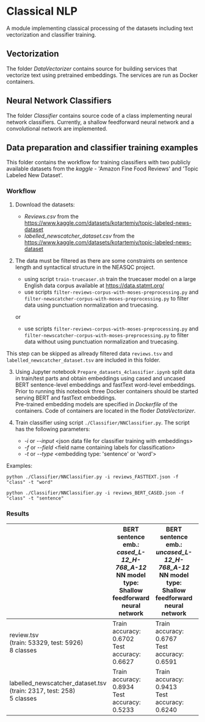 # Classical NLP

A module implementing classical processing of the datasets including text vectorization and classifier training.

## Vectorization

The folder *DataVectorizer* contains source for building services that vectorize text using pretrained embeddings. The services are run as Docker containers.

## Neural Network Classifiers

The folder *Classifier* contains source code of a class implementing neural network classifiers. Currently, a shallow feedforward neural network and a convolutional network are implemented.

## Data preparation and classifier training examples
This folder contains the workflow for training classifiers with two publicly available datasets from the *kaggle* - 'Amazon Fine Food Reviews' and 'Topic Labeled New Dataset'.

### Workflow
1. Download the datasets:
	- *Reviews.csv* from the <https://www.kaggle.com/datasets/kotartemiy/topic-labeled-news-dataset>
	- *labelled_newscatcher_dataset.csv* from the <https://www.kaggle.com/datasets/kotartemiy/topic-labeled-news-dataset>
	
2. The data must be filtered as there are some constraints on sentence length and syntactical structure in the NEASQC project.
	- using script `train-truecaser.sh` train the truecaser model on a large English data corpus available at <https://data.statmt.org/>
	- use scripts `filter-reviews-corpus-with-moses-preprocessing.py` and `filter-newscatcher-corpus-with-moses-preprocessing.py` to filter data using punctuation normalization and truecasing.
	
	or
	
	- use scripts `filter-reviews-corpus-with-moses-preprocessing.py` and `filter-newscatcher-corpus-with-moses-preprocessing.py` to filter data without using punctuation normalization and truecasing.
	
This step can be skipped as allready filtered data `reviews.tsv` and `labelled_newscatcher_dataset.tsv` are included in this folder.

3. Using Jupyter notebook `Prepare_datasets_4classifier.ipynb` split data in train/test parts and obtain embeddings using cased and uncased BERT sentence-level embeddings and fastText word-level embeddings.<br>
Prior to running this notebook three Docker containers should be started serving BERT and fastText embeddings.<br>
Pre-trained embedding models are specified in *Dockerfile* of the containers. Code of containers are located in the floder *DataVectorizer*.

4. Train classifier using script `./Classifier/NNClassifier.py`. The script has the following parameters:
	- *-i* or *--input* \<json data file for classifier training with embeddings\>
	- *-f* or *--field* \<field name containing labels for classification\>
	- *-t* or *--type* \<embedding type: 'sentence' or 'word'\>

Examples:

`python ./Classifier/NNClassifier.py -i reviews_FASTTEXT.json -f "class" -t "word"`

`python ./Classifier/NNClassifier.py -i reviews_BERT_CASED.json -f "class" -t "sentence"`

### Results

|                                                                        | BERT sentence emb.: *cased_L-12_H-768_A-12*<br>NN model type: Shallow feedforward neural network | BERT sentence emb.: *uncased_L-12_H-768_A-12*<br>NN model type: Shallow feedforward neural network | fastText word emb.: *wiki.en.bin*<br>NN model type: Convolutional network   with max sentence length 6                           |
|------------------------------------------------------------------------|-----------------------------------------------------|-----------------------------------------------------|-------------------------------------------------------------------|
| review.tsv<br>(train: 53329, test: 5926)<br>8 classes                     | Train accuracy:   0.6702<br>Test accuracy: 0.6627 | Train accuracy: 0.6767<br>Test accuracy: 0.6591 | Train accuracy: 0.7717<br>Test accuracy: 0.6628 |
| labelled_newscatcher_dataset.tsv<br>(train: 2317, test: 258)<br>5 classes | Train accuracy:   0.8934<br>Test accuracy: 0.5233 | Train accuracy: 0.9413<br>Test accuracy: 0.6240 | Train accuracy: 0.9965<br>Test accuracy: 0.6008 |
